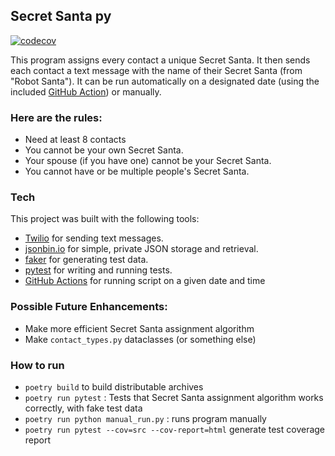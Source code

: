 ## Secret Santa py

[![codecov](https://codecov.io/github/aloosefish/secret_santa_py/branch/master/graph/badge.svg?token=7G5QUF6DIK)](https://codecov.io/github/aloosefish/secret_santa_py)

This program assigns every contact a unique Secret Santa.
It then sends each contact a text message with the name of 
their Secret Santa (from "Robot Santa"). It can be 
run automatically on a designated date (using the included [GitHub Action](https://github.com/aloosefish/secret_santa_py/blob/1a5bcac84892bd31f78a09c14d07bac44b233fa3/.github/workflows/create_and_send_on_schedule.yml)) or 
manually.

### Here are the rules:

* Need at least 8 contacts
* You cannot be your own Secret Santa.
* Your spouse (if you have one) cannot be your Secret Santa.
* You cannot have or be multiple people's Secret Santa.

### Tech

This project was built with the following tools:

* [Twilio](https://www.twilio.com/) for sending text messages.
* [jsonbin.io](https://jsonbin.io) for simple, private JSON storage and
  retrieval.
* [faker](https://faker.readthedocs.io/en/master/) for generating test data.
* [pytest](https://docs.pytest.org/) for writing and running tests.
* [GitHub Actions](https://docs.github.com/en/actions) for running script on 
  a given date and time

### Possible Future Enhancements:

* Make more efficient Secret Santa assignment algorithm
* Make `contact_types.py` dataclasses (or something else)

### How to run

- `poetry build` to build distributable archives
- `poetry run pytest` : Tests that Secret Santa assignment algorithm works 
  correctly, with fake test data
- `poetry run python manual_run.py` : runs program manually
- `poetry run pytest --cov=src --cov-report=html` generate test coverage report

